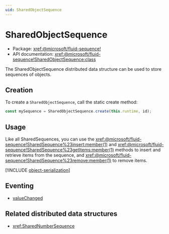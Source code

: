 ```yaml
---
uid: SharedObjectSequence
---
```


# SharedObjectSequence

- Package: <xref:@microsoft/fluid-sequence!>
- API documentation: <xref:@microsoft/fluid-sequence!SharedObjectSequence:class>

The SharedObjectSequence distributed data structure can be used to store sequences of objects.

## Creation

To create a `SharedObjectSequence`, call the static create method:

```typescript
const mySequence = SharedObjectSequence.create(this.runtime, id);
```

## Usage

Like all SharedSequences, you can use the <xref:@microsoft/fluid-sequence!SharedSequence%23insert:member(1)> and
<xref:@microsoft/fluid-sequence!SharedSequence%23getItems:member(1)> methods to insert and retrieve items from the sequence, and
<xref:@microsoft/fluid-sequence!SharedSequence%23remove:member(1)> to remove items.

[!INCLUDE [object-serialization](../includes/object-serialization.md)]

## Eventing

- [valueChanged](<xref:@microsoft/fluid-sequence!SharedSegmentSequence%23on:member(3)>)

## Related distributed data structures

- <xref:SharedNumberSequence>
